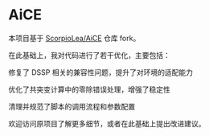 # AiCE

本项目基于 [ScorpioLea/AiCE](https://github.com/ScorpioLea/AiCE) 仓库 fork。

在此基础上，我对代码进行了若干优化，主要包括：

修复了 DSSP 相关的兼容性问题，提升了对环境的适配能力

优化了共突变计算中的零除错误处理，增强了稳定性

清理并规范了脚本的调用流程和参数配置

欢迎访问原项目了解更多细节，或者在此基础上提出改进建议。
